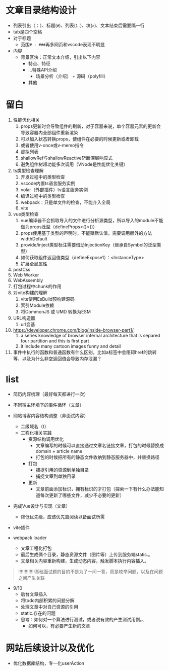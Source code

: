 # 文章目录结构设计

- 列表引出（：）、标题(`#`)、列表(`1.`)、块(`>`)、文本结束后需要隔一行
- tab是四个空格
- 对于标题
    - 范围`# - ###`再多网页和vscode表现不明显
- 内容
    - 背景区块：正常文本介绍，引出以下内容
        - 特点、特征
        - ...特殊API介绍
            - 场景分析（介绍） + 源码（polyfill）
        - 其他

# 留白

1. 性能优化相关
    1. props更新时会导致组件的刷新，对于容器来说，单个容器元素的更新会导致容器内全部组件重新渲染
    2. 可以加入状态转换props，使组件在必要的时候更新或者卸载
    3. 或者使用v-once或v-memo指令
    4. 虚拟列表
    5. shallowRef与shallowReactive斩断深层响应式
    6. 避免组件树超功能多次调用（VNode是性能优化关键）
2. ts类型检查理解
    1. 开发过程中的类型检查
    2. vscode内置ts语言服务实例
    3. volar（外部插件）ts语言服务实例
    4. 编译过程中的类型检查
    5. webpack：只是单文件的检查，不能介入全局
    6. vite
3. vue类型检查
    1. vue编译器不会抓取导入的文件进行分析源类型，所以导入的module不能做为props泛型（defineProps<{}>()）
    2. props使用基于类型的声明时，不能赋默认值，需要调用额外的方法widthDefault
    3. provide/inject类型标注需要借助InjectionKey（继承自Symbol的泛型类型）
    4. 如何获取组件返回值类型（defineExpose1）：<InstanceType<typeof Component>>
    5. 扩展全局属性
4. postCss
5. Web Worker
6. WebAssembly
7. 打包过程中chunk的作用
8.  对vite构建的理解
    1. vite使用EsBuild预构建源码
    2. 索引Module依赖
    3. 将CommonJS 或 UMD 转换为ESM
9.  URL构造器
    1. url变基
10. https://developer.chrome.com/blog/inside-browser-part1/
    1. a series knowledge of browser internal architecture that is separed four partition and this is first part
    2. it include many cartoon images funny and detail
11. 事件中执行的函数和普通函数有什么区别，比如a标签中会阻碍href的跳转等，以及为什么非空返回值会导致内存泄漏？

# list

- 简历内容梳理（最好每天都进行一次）
- 不同宿主环境下的事件循环（文章）
- 网站博客内容结构调整（非面试内容）
    - 二级域名（t）
    - 工程化相关实践
        - 资源结构调用优化
            - 文章编写的时候可以直接通过文章名链接文章，打包的时候替换成domain + article name
            - 打包的时候把所有的静态文件收纳到静态服务器中，并替换路径
        - 打包
            - 捕捉引用的资源到单独目录
            - 捕捉文章到单独目录
        - 更新
            - 文章前面添加标识，拥有标识的才打包（探索一下有什么办法能知道每次更新了哪些文件，减少不必要的更新）
- 完成Vue设计与实现（文章）
    - 降低优先级，应该优先篇阅读以备面试所需


- vite插件
- webpack loader
    - 文章工程化打包
    - 最后生成俩个目录，静态资源文件（图片等）上传到服务端static.。
    - 文章相关内容重新构建，生成动态内容，触发脚本执行内容插入。

> !!!!!!!!!!!!!基础面试题的目的不是为了一问一答，而是枚举问题，以及在问题之间产生关联


- 9/10
    - 后台文章插入
    - 将todo内部积累的问题分解
    - 处理文章中对自己资源的引用
    - static.存在的问题
    - 思考：如何对一个算法进行测试，或者说有效的产生测试用例。、
        - 如何可以，有必要产生新的文章

# 网站后续设计以及优化

- 优化数据库结构，专一化userAction